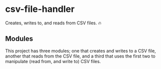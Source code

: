 # csv-file-handler
Creates, writes to, and reads from CSV files. :fire:

## Modules
This project has three modules; one that creates and writes to a CSV file, another that reads from the CSV file, and a third that uses the first two to manipulate (read from, and write to) CSV files.
